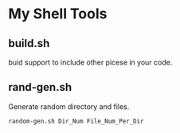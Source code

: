 # My Shell Tools

## build.sh

buid support to include other picese in your code.

## rand-gen.sh

Generate random directory and files.

```shell
random-gen.sh Dir_Num File_Num_Per_Dir
```
